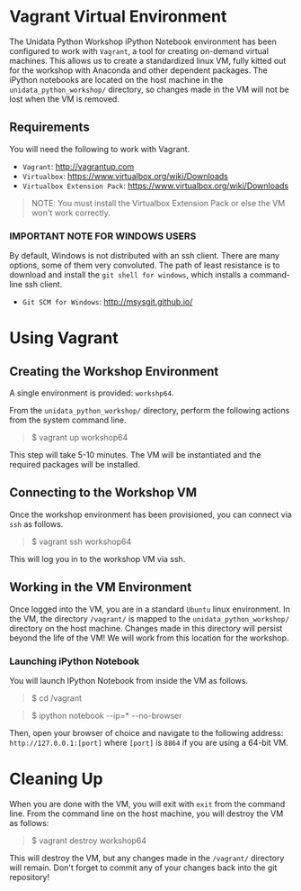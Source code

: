 # Vagrant Virtual Environment

The Unidata Python Workshop iPython Notebook environment has been configured to work with `Vagrant`, a tool for creating on-demand virtual machines.  This allows us to create a standardized linux VM, fully kitted out for the workshop with Anaconda and other dependent packages. The iPython notebooks are located on the host machine in the `unidata_python_workshop/` directory, so changes made in the VM will not be lost when the VM is removed.

## Requirements

You will need the following to work with Vagrant.  

* `Vagrant`: http://vagrantup.com
* `Virtualbox`: https://www.virtualbox.org/wiki/Downloads
* `Virtualbox Extension Pack`: https://www.virtualbox.org/wiki/Downloads

> NOTE: You must install the Virtualbox Extension Pack or else the VM won't work correctly.

### **IMPORTANT NOTE FOR WINDOWS USERS**

By default, Windows is not distributed with an ssh client.  There are many options, some of them very convoluted.  The path of least resistance is to download and install the `git shell for windows`, which installs a command-line ssh client.  


* `Git SCM for Windows`: http://msysgit.github.io/


# Using Vagrant

## Creating the Workshop Environment

A single environment is provided: `workshp64`.

From the `unidata_python_workshop/` directory, perform the following actions from the system command line.  

> $ vagrant up workshop64

This step will take 5-10 minutes.  The VM will be instantiated and the required packages will be installed.

## Connecting to the Workshop VM

Once the workshop environment has been provisioned, you can connect via `ssh` as follows.

> $ vagrant ssh workshop64

This will log you in to the workshop VM via ssh.  

## Working in the VM Environment

Once logged into the VM, you are in a standard `Ubuntu` linux environment.  In the VM, the directory `/vagrant/` is mapped to the `unidata_python_workshop/` directory on the host machine.  Changes made in this directory will persist beyond the life of the VM!  We will work from this location for the workshop.

### Launching iPython Notebook

You will launch IPython Notebook from inside the VM as follows.

> $ cd /vagrant

> $ ipython notebook --ip=* --no-browser

Then, open your browser of choice and navigate to the following address:  `http://127.0.0.1:[port]` where `[port]` is `8864` if you are using a 64-bit VM.

# Cleaning Up

When you are done with the VM, you will exit with `exit` from the command line.  From the command line on the host machine, you will destroy the VM as follows:

> $ vagrant destroy workshop64

This will destroy the VM, but any changes made in the `/vagrant/` directory will remain.  Don't forget to commit any of your changes back into the git repository!